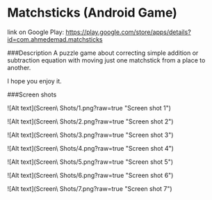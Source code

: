 # Matchsticks (Android Game)
link on Google Play:
  https://play.google.com/store/apps/details?id=com.ahmedemad.matchsticks

###Description
A puzzle game about correcting simple addition or subtraction equation with moving just one matchstick from a place to another.

I hope you enjoy it.


###Screen shots

![Alt text](Screen\ Shots/1.png?raw=true "Screen shot 1")



![Alt text](Screen\ Shots/2.png?raw=true "Screen shot 2")



![Alt text](Screen\ Shots/3.png?raw=true "Screen shot 3")



![Alt text](Screen\ Shots/4.png?raw=true "Screen shot 4")



![Alt text](Screen\ Shots/5.png?raw=true "Screen shot 5")



![Alt text](Screen\ Shots/6.png?raw=true "Screen shot 6")



![Alt text](Screen\ Shots/7.png?raw=true "Screen shot 7")
